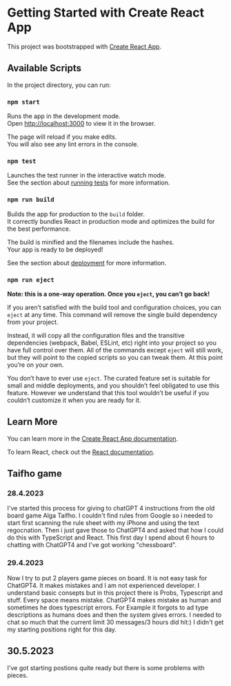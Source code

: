 # Getting Started with Create React App

This project was bootstrapped with [Create React App](https://github.com/facebook/create-react-app).

## Available Scripts

In the project directory, you can run:

### `npm start`

Runs the app in the development mode.\
Open [http://localhost:3000](http://localhost:3000) to view it in the browser.

The page will reload if you make edits.\
You will also see any lint errors in the console.

### `npm test`

Launches the test runner in the interactive watch mode.\
See the section about [running tests](https://facebook.github.io/create-react-app/docs/running-tests) for more information.

### `npm run build`

Builds the app for production to the `build` folder.\
It correctly bundles React in production mode and optimizes the build for the best performance.

The build is minified and the filenames include the hashes.\
Your app is ready to be deployed!

See the section about [deployment](https://facebook.github.io/create-react-app/docs/deployment) for more information.

### `npm run eject`

**Note: this is a one-way operation. Once you `eject`, you can’t go back!**

If you aren’t satisfied with the build tool and configuration choices, you can `eject` at any time. This command will remove the single build dependency from your project.

Instead, it will copy all the configuration files and the transitive dependencies (webpack, Babel, ESLint, etc) right into your project so you have full control over them. All of the commands except `eject` will still work, but they will point to the copied scripts so you can tweak them. At this point you’re on your own.

You don’t have to ever use `eject`. The curated feature set is suitable for small and middle deployments, and you shouldn’t feel obligated to use this feature. However we understand that this tool wouldn’t be useful if you couldn’t customize it when you are ready for it.

## Learn More

You can learn more in the [Create React App documentation](https://facebook.github.io/create-react-app/docs/getting-started).

To learn React, check out the [React documentation](https://reactjs.org/).

## Taifho game
### 28.4.2023
I've started this process for giving to chatGPT 4 instructions from the old board game Alga Taifho. I couldn't find rules from Google so i needed to start first scanning the rule sheet with my iPhone and using the text regocnation. Then i just gave those to ChatGPT4 and asked that how I could do this with TypeScript and React. This first day I spend about 6 hours to chatting with ChatGPT4 and I've got working "chessboard". 
### 29.4.2023
Now I try to put 2 players game pieces on board. It is not easy task for ChatGPT4. It makes mistakes and I am not experienced developer. I understand basic consepts but in this project there is Probs, Typescript and stuff. Every space means mistake. ChatGPT4 makes mistake as human and sometimes he does typescript errors. For Example it forgots to ad type descriptions as humans does and then the system gives errors. I needed to chat so much that the current limit 30 messages/3 hours did hit:) I didn't get my starting positions right for this day.
## 30.5.2023
I've got starting postions quite ready but there is some problems with pieces.

##

